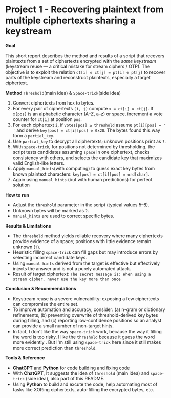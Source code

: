 # Project 1 - Recovering plaintext from multiple ciphertexts sharing a keystream

**Goal**

This short report describes the method and results of a script that recovers plaintexts from a set of ciphertexts encrypted with the *same keystream* (keystream reuse — a critical mistake for stream ciphers / OTP). The objective is to exploit the relation `ct[i] ⊕ ct[j] = pt[i] ⊕ pt[j]` to recover parts of the keystream and reconstruct plaintexts, especially a target ciphertext.

**Method** `Threshold`(main idea) & `Space-trick`(side idea)

1. Convert ciphertexts from hex to bytes.
2. For every pair of ciphertexts `(i, j)` compute `x = ct[i] ⊕ ct[j]`. If `x[pos]` is an alphabetic character (A–Z, a–z) or space, increment a vote counter for `ct[i]` at position `pos`.
3. For each ciphertext `i`, if `votes[pos] ≥ threshold` assume `pt[i][pos] = ' '` and derive `key[pos] = ct[i][pos] ⊕ 0x20`. The bytes found this way form a `partial_key`.
4. Use `partial_key` to decrypt all ciphertexts; unknown positions print as `?`.
5. With `space-trick`, for positions not determined by thresholding, the script tests candidates assuming `space` in one ciphertext, checks consistency with others, and selects the candidate key that maximizes valid English-like letters.
6. Apply `manual_hints`(with computing) to guess exact key bytes from known plaintext characters: `key[pos] = ct[i][pos] ⊕ ord[char]`.
7. Again using `manual_hints` (but with human predictions) for perfect solution

**How to run**

* Adjust the `threshold` parameter in the script (typical values 5–8).
* Unknown bytes will be marked as `?`.
* `manual_hints` are used to correct specific bytes.

**Results & Limitations**

* The `threshold` method yields reliable recovery where many ciphertexts provide evidence of a space; positions with little evidence remain unknown (`?`).
* Heuristic filling `space-trick` can fill gaps but may introduce errors by selecting incorrect candidate keys.
* Using `manual hints` derived from the target is effective but effectively injects the answer and is not a purely automated attack.
* Result of target ciphertext: `The secret message is: When using a stream cipher, never use the key more than once`

**Conclusion & Recommendations**

* Keystream reuse is a severe vulnerability: exposing a few ciphertexts can compromise the entire set.
* To improve automation and accuracy, consider: (a) n-gram or dictionary refinements, (b) preventing overwrite of threshold-derived key bytes during filling, and (c) reporting low-confidence positions so an analyst can provide a small number of non-target hints.
* In fact, I don't like the way `space-trick` work, because the way it filling the word is too risky. I like the `threshold` because it guess the word more evidently . But I'm still using `space-trick` here since it still makes more correct prediction than `threshold`.

**Tools & Reference**

* **ChatGPT** and **Python** for code building and fixing code
* With **ChatGPT**, It suggests the idea of `threshold` (main idea) and `space-trick` (side idea), also part of this README.
* Using **Python** to build and excute the code, help automating most of tasks like XORing ciphertexts, auto-filling the encrypted bytes, etc.
